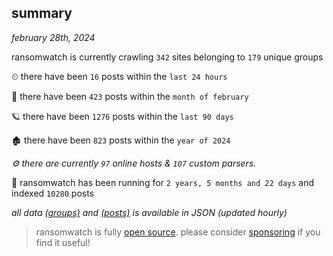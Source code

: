 
## summary
_february 28th, 2024_

ransomwatch is currently crawling `342` sites belonging to `179` unique groups

⏲ there have been `16` posts within the `last 24 hours`

🦈 there have been `423` posts within the `month of february`

🪐 there have been `1276` posts within the `last 90 days`

🏚 there have been `823` posts within the `year of 2024`

_⚙️ there are currently `97` online hosts & `107` custom parsers._

🦕 ransomwatch has been running for `2 years, 5 months and 22 days` and indexed `10280` posts

_all data  [(groups)](http://ransomwhat.telemetry.ltd/groups) and [(posts)](http://ransomwhat.telemetry.ltd/posts) is available in JSON (updated hourly)_

> ransomwatch is fully [open source](https://github.com/joshhighet/ransomwatch#ransomwatch--). please consider [sponsoring](https://github.com/sponsors/joshhighet) if you find it useful!
